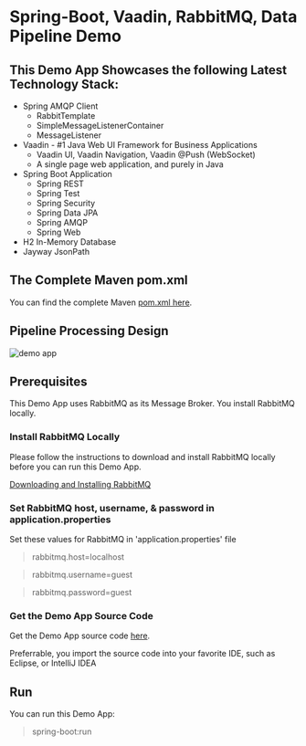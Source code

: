 # Spring-Boot, Vaadin, RabbitMQ, Data Pipeline Demo

## This Demo App Showcases the following Latest Technology Stack:

  * Spring AMQP Client
    - RabbitTemplate
    - SimpleMessageListenerContainer
    - MessageListener
  * Vaadin - #1 Java Web UI Framework for Business Applications
    - Vaadin UI, Vaadin Navigation, Vaadin @Push (WebSocket)
    - A single page web application, and purely in Java
  * Spring Boot Application
    - Spring REST
    - Spring Test
    - Spring Security
    - Spring Data JPA
    - Spring AMQP
    - Spring Web
  * H2 In-Memory Database
  * Jayway JsonPath

## The Complete Maven pom.xml
You can find the complete Maven [pom.xml here]().

## Pipeline Processing Design
![demo app](https://cloud.githubusercontent.com/assets/4248714/24716926/97461a2a-19fe-11e7-8461-75e7281175e5.jpg)

## Prerequisites
This Demo App uses RabbitMQ as its Message Broker. You install RabbitMQ locally.

### Install RabbitMQ Locally
Please follow the instructions to download and install RabbitMQ locally before you can run this Demo App.

[Downloading and Installing  RabbitMQ](https://www.rabbitmq.com/download.html)

### Set RabbitMQ host, username, & password in application.properties
Set these values for RabbitMQ in 'application.properties' file

> rabbitmq.host=localhost

> rabbitmq.username=guest

> rabbitmq.password=guest

### Get the Demo App Source Code
Get the Demo App source code [here](https://github.com/MikeQin/spring-boot-vaadin-rabbitmq-pipeline-demo.git). 

Preferrable, you import the source code into your favorite IDE, such as Eclipse, or IntelliJ IDEA

## Run
You can run this Demo App:

> spring-boot:run
